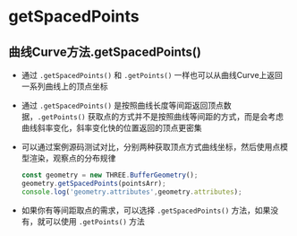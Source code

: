 # getSpacedPoints

## 曲线Curve方法.getSpacedPoints()

+ 通过 `.getSpacedPoints()` 和 `.getPoints()` 一样也可以从曲线Curve上返回一系列曲线上的顶点坐标

+ 通过 `.getSpacedPoints()` 是按照曲线长度等间距返回顶点数据，`.getPoints()` 获取点的方式并不是按照曲线等间距的方式，而是会考虑曲线斜率变化，斜率变化快的位置返回的顶点更密集

+ 可以通过案例源码测试对比，分别两种获取顶点方式曲线坐标，然后使用点模型渲染，观察点的分布规律

  ```js
  const geometry = new THREE.BufferGeometry();
  geometry.getSpacedPoints(pointsArr);
  console.log('geometry.attributes',geometry.attributes);
  ```

+ 如果你有等间距取点的需求，可以选择 `.getSpacedPoints()` 方法，如果没有，就可以使用 `.getPoints()` 方法

